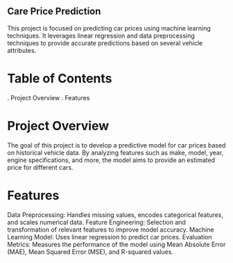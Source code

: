 ## Care Price Prediction
This project is focused on predicting car prices using machine learning techniques. It leverages linear regression and data preprocessing techniques to provide accurate predictions based on several vehicle attributes.

# Table of Contents
 . Project Overview
 . Features

# Project Overview
The goal of this project is to develop a predictive model for car prices based on historical vehicle data. By analyzing features such as make, model, year, engine specifications, and more, the model aims to provide an estimated price for different cars.

# Features
Data Preprocessing: Handles missing values, encodes categorical features, and scales numerical data.
Feature Engineering: Selection and transformation of relevant features to improve model accuracy.
Machine Learning Model: Uses linear regression to predict car prices.
Evaluation Metrics: Measures the performance of the model using Mean Absolute Error (MAE), Mean Squared Error (MSE), and R-squared values.
